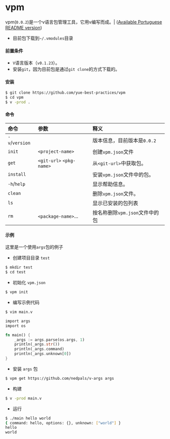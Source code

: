 # vpm

vpm(`0.0.2`)是一个v语言包管理工具，它用v编写而成。| ([Available Portuguese README version](README.PT.md))

* 目前包下载到`~/.vmodules`目录

#### 前置条件

* `V`语言版本（`v0.1.23`）。
* 安装`git`，因为目前包是通过`git clone`的方式下载的。

#### 安装

```bash
$ git clone https://github.com/yue-best-practices/vpm
$ cd vpm
$ v -prod .
```

#### 命令

| 命令   | 参数                       | 释义                                                                 |
| :------------- | :------------------------ | :-----------------------------------------------------------|
| `-v`/`version` |                           | 版本信息，目前版本是`0.0.2`                                   |
| `init`         | `<project-name>`          | 创建`vpm.json`文件                                          |
| `get`          | `<git-url>`  `<pkg-name>` | 从`<git-url>`中获取包。                                       |
| `install`      |                           | 安装`vpm.json`文件中的包。                                   |
| `-h`/`help`    |                           | 显示帮助信息。                                                 |
| `clean`        |                           | 删除`vpm.json`文件。                                         |
| `ls`           |                           | 显示已安装的包列表                                             |
| `rm`           | `<package-name>`...       | 按名称删除`vpm.json`文件中的包                                 |

#### 示例

这里是一个使用`args`包的例子

- 创建项目目录 `test`

```bash
$ mkdir test
$ cd test
```

- 初始化 `vpm.json`

```bash
$ vpm init
```

- 编写示例代码

```bash
$ vim main.v
```

```rust
import args
import os

fn main() {
    _args := args.parse(os.args, 1)
    println(_args.str())
    println(_args.command)
    println(_args.unknown[0])
}
```

- 安装 `args` 包

```bash
$ vpm get https://github.com/nedpals/v-args args
```

- 构建

```bash
$ v -prod main.v
```

- 运行

```bash
$ ./main hello world
{ command: hello, options: {}, unknown: ["world"] }
hello
world
```
